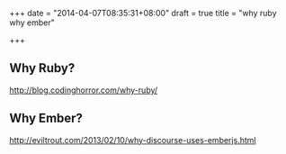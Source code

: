 +++
date = "2014-04-07T08:35:31+08:00"
draft = true
title = "why ruby why ember"

+++



## Why Ruby?

<http://blog.codinghorror.com/why-ruby/>

## Why Ember?

<http://eviltrout.com/2013/02/10/why-discourse-uses-emberjs.html>